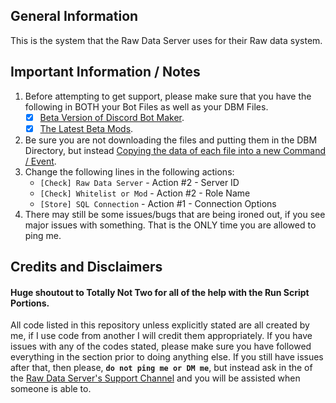 ## General Information    
This is the system that the Raw Data Server uses for their Raw data system.

## Important Information / Notes    

1. Before attempting to get support, please make sure that you have the following in BOTH your Bot Files as well as your DBM Files.
    - [x] [Beta Version of Discord Bot Maker](https://dbotmaker.io/forums/threads/how-to-join-the-beta-version-for-newbies-and-more.63/).
    - [x] [The Latest Beta Mods](https://github.com/Discord-Bot-Maker-Mods/DBM-Mods/tree/beta).
2. Be sure you are not downloading the files and putting them in the DBM Directory, but instead [Copying the data of each file into a new Command / Event](https://i.imgur.com/gDWVVXl.png).    
3. Change the following lines in the following actions:
    - `[Check] Raw Data Server` - Action #2 - Server ID
    - `[Check] Whitelist or Mod` - Action #2 - Role Name
    - `[Store] SQL Connection` - Action #1 - Connection Options
4. There may still be some issues/bugs that are being ironed out, if you see major issues with something. That is the ONLY time you are allowed to ping me.


## Credits and Disclaimers   
#### Huge shoutout to Totally Not Two for all of the help with the Run Script Portions.
All code listed in this repository unless explicitly stated are all created by me, if I use code from another I will credit them appropriately. If you have issues with any of the codes stated, please make sure you have followed everything in the section prior to doing anything else. If you still have issues after that, then please, **`do not ping me or DM me`**, but instead ask in the of the [Raw Data Server's Support Channel](https://discord.gg/cW9zmCu) and you will be assisted when someone is able to.
